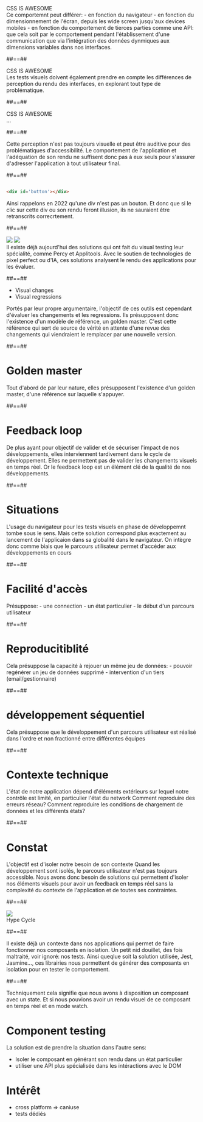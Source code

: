 <!-- .slide: class="full-center" -->

<div class="full-center">
    <div class="awesome-css">CSS IS AWESOME</div>  
</div>

<aside class="notes">
Ce comportemnt peut différer:
- en fonction du navigateur
- en fonction du dimensionnement de l'écran, depuis les wide screen jusqu'aux devices mobiles
- en fonction du comportement de tierces parties comme une API: que cela soit par le comportement pendant l'établissement d'une communication que via l'intégration des données dynmiques aux dimensions variables dans nos interfaces.

</aside>

##==##

<div class="full-center">
    <div class="awesome-css opacity">CSS IS AWESOME</div>  
</div>

<aside class="notes">
Les tests visuels doivent également prendre en compte les différences de perception du rendu des interfaces, en explorant tout type de problématique.
</aside>

##==##

<div class="full-center">
    <div class="awesome-css full-color">CSS IS AWESOME</div>  
</div>

<aside class="notes">
...
</aside>

##==##

<aside class="notes">
Cette perception n'est pas toujours visuelle et peut être auditive pour des problématiques d'accessibilité.
Le comportement de l'application et l'adéquation de son rendu ne suffisent donc pas à eux seuls pour s'assurer d'adresser l'application à tout utilisateur final.
</aside>

##==##
<div class="full-center">
<!-- .slide: class="with-code" -->

```html

<div id='button'></div>
```

<!-- .element: class="big-code" -->
</div>

<aside class="notes">
Ainsi rappelons en 2022 qu'une div n'est pas un bouton.
Et donc que si le clic sur cette div ou son rendu feront illusion, ils ne sauraient être retranscrits correcrtement.
</aside>


##==##

<div class="full-center sas-images-container">
<img class="sas-images" src='assets/images/percy.png'>
<img class="sas-images" src='assets/images/applitools.svg'>
</div>


<aside class="notes">
Il existe déjà aujourd'hui des solutions qui ont fait du visual testing leur spécialité, comme Percy et Applitools.
Avec le soutien de technologies de pixel perfect ou d'IA, ces solutions analysent le rendu des applications pour les évaluer.
</aside>

##==##

- Visual changes
- Visual regressions

<aside class="notes">
Portés par leur propre argumentaire, l'objectif de ces outils est cependant d'évaluer les changements et les regressions.
Ils présupposent donc l'existence d'un modèle de référence, un golden master.
C'est cette référence qui sert de source de vérité en attente d'une revue des changements qui viendraient le remplacer par une nouvelle version.
</aside>

##==##

# Golden master

<aside class="notes">
Tout d'abord de par leur nature, elles présupposent l'existence d'un golden master, d'une référence sur laquelle s'appuyer.
</aside>


##==##

# Feedback loop

<aside class="notes">
De plus ayant pour objectif de valider et de sécuriser l'impact de nos développements,
elles interviennent tardivement dans le cycle de développement.
Elles ne permettent pas de valider les changements visuels en temps réel.
Or le feedback loop est un élément clé de la qualité de nos développements.
</aside>

##==##

# Situations

<aside class="notes">
L'usage du navigateur pour les tests visuels en phase de développemnt tombe sous le sens.
Mais cette solution correspond plus exactement au lancement de l'applicaion dans sa globalité dans le navigateur.
On intègre donc comme biais que le parcours utilisateur permet d'accéder aux développements en cours
</aside>

##==##

# Facilité d'accès

<aside class="notes">
Présuppose:
- une connection
- un état particulier
- le début d'un parcours utilisateur
</aside>


##==##

# Reproducitiblité

<aside class="notes">
Cela présuppose la capacité à rejouer un même jeu de données:
- pouvoir regénérer un jeu de données supprimé
- intervention d'un tiers (email/gestionnaire)
</aside>

##==##

# développement séquentiel

<aside class="notes">
Cela présuppose que le développement d'un parcours utilisateur est réalisé dans l'ordre et non fractionné entre différentes équipes
</aside>

##==##

# Contexte technique

<aside class="notes">
L'état de notre application dépend d'éléments extérieurs sur lequel notre contrôle est limité, en particulier l'état du network
Comment reproduire des erreurs réseau?
Comment reproduire les conditions de chargement de données et les différents états?
</aside>

##==##

# Constat

<aside class="notes">
L'objectif est d'isoler notre besoin de son contexte
Quand les développement sont isolés, le parcours utilisateur n'est pas toujours accessible.
Nous avons donc besoin de solutions qui permettent d'isoler nos éléments visuels pour avoir un feedback en temps réel sans la complexité du contexte de l'application et de toutes ses contraintes.
</aside>

##==##

<div class="full-center">
<img src="assets/images/hype-cycle.png" />
</div>

<aside class="notes">
Hype Cycle
</aside>

##==##

<aside class="notes">
Il existe déjà un contexte dans nos applications qui permet de faire fonctionner nos composants en isolation.
Un petit nid douillet, des fois maltraité, voir ignoré: nos tests.
Ainsi queqlue soit la solution utilisée, Jest, Jasmine..., ces librairies nous permettent de générer des composants en isolation pour en tester le comportement.
</aside>

##==##

<aside class="notes">
Techniquement cela signifie que nous avons à disposition un composant avec un state.
Et si nous pouvions avoir un rendu visuel de ce composant en temps réel et en mode watch.
</aside>

# Component testing

La solution est de prendre la situation dans l'autre sens:

- Isoler le composant en générant son rendu dans un état particulier
- utiliser une API plus spécialisée dans les intéractions avec le DOM

# Intérêt

- cross platform => caniuse
- tests dédiés

